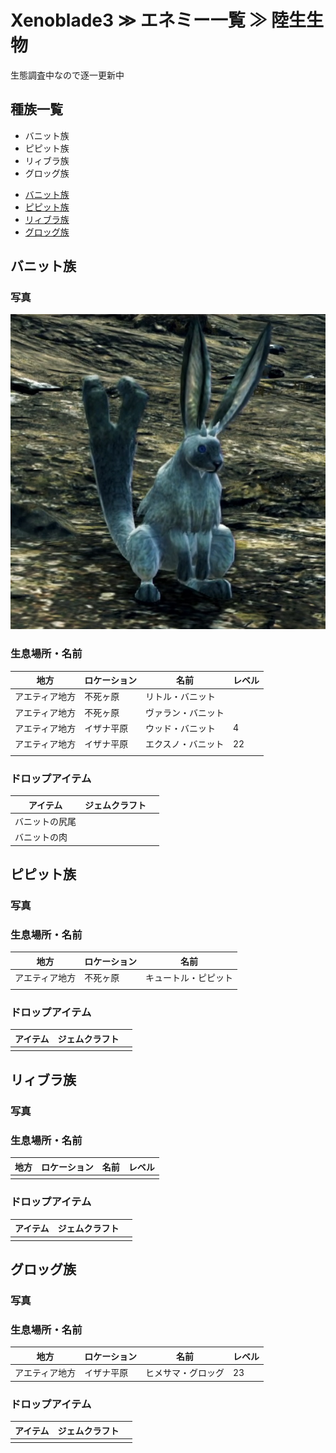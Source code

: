 # Xenoblade3 ≫ エネミー一覧 ≫ 陸生生物

生態調査中なので逐一更新中

## 種族一覧

* バニット族
* ピピット族
* リィブラ族
* グロッグ族

- [バニット族](#バニット族)
- [ピピット族](#ピピット族)
- [リィブラ族](#リィブラ族)
- [グロッグ族](#グロッグ族)

## バニット族

### 写真

![](./バニット.jpg)

### 生息場所・名前

| 地方           | ロケーション | 名前               | レベル |
| -------------- | ------------ | ------------------ | ------ |
| アエティア地方 | 不死ヶ原     | リトル・バニット   |        |
| アエティア地方 | 不死ヶ原     | ヴァラン・バニット |        |
| アエティア地方 | イザナ平原   | ウッド・バニット   | 4      |
| アエティア地方 | イザナ平原   | エクスノ・バニット | 22     |
|                |              |                    |        |


### ドロップアイテム

| アイテム       | ジェムクラフト |     |
| -------------- | -------------- | --- |
| バニットの尻尾 |                |     |
| バニットの肉   |                |     |



## ピピット族

### 写真


### 生息場所・名前

| 地方           | ロケーション | 名前                 |
| -------------- | ------------ | -------------------- |
| アエティア地方 | 不死ヶ原     | キュートル・ピピット |
|                |              |                      |


### ドロップアイテム

| アイテム | ジェムクラフト |     |
| -------- | -------------- | --- |
|          |                |     |



## リィブラ族

### 写真


### 生息場所・名前

| 地方 | ロケーション | 名前 | レベル |
| ---- | ------------ | ---- | --- |
|      |              |      |     |


### ドロップアイテム

| アイテム | ジェムクラフト |     |
| -------- | -------------- | --- |
|          |                |     |



## グロッグ族

### 写真


### 生息場所・名前

| 地方           | ロケーション | 名前               | レベル |
| -------------- | ------------ | ------------------ | ------ |
| アエティア地方 | イザナ平原   | ヒメサマ・グロッグ | 23     |


### ドロップアイテム

| アイテム | ジェムクラフト |     |
| -------- | -------------- | --- |
|          |                |     |
